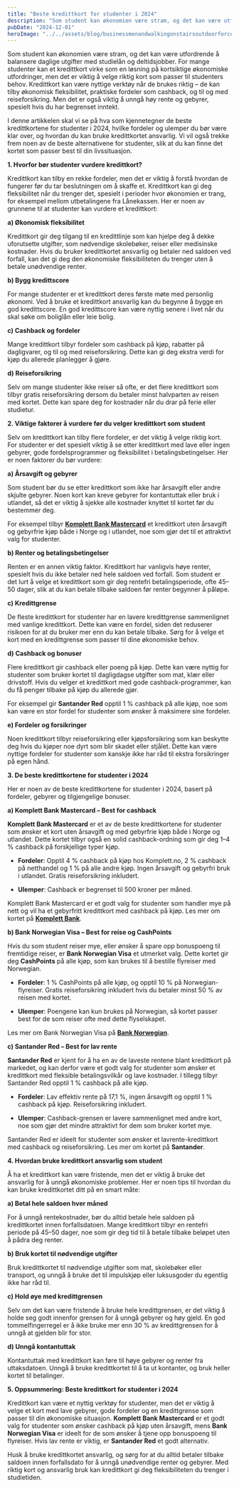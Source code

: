 ```yaml
---
title: "Beste kredittkort for studenter i 2024"
description: "Som student kan økonomien være stram, og det kan være utfordrende å balansere daglige utgifter med studielån og deltidsjobber. For mange studenter kan et kredittkort virke som en løsning på kortsiktige økonomiske utfordringer, men det er viktig å velge riktig kort som passer til studenters behov. Kredittkort kan være nyttige verktøy når de brukes riktig &#8230; Read more"
pubDate: "2024-12-01"
heroImage: "../../assets/blog/businessmenandwalkingonstairsoutdoorforcommuteto.jpg"
---
```


Som student kan økonomien være stram, og det kan være utfordrende å balansere daglige utgifter med studielån og deltidsjobber. For mange studenter kan et kredittkort virke som en løsning på kortsiktige økonomiske utfordringer, men det er viktig å velge riktig kort som passer til studenters behov. Kredittkort kan være nyttige verktøy når de brukes riktig – de kan tilby økonomisk fleksibilitet, praktiske fordeler som cashback, og til og med reiseforsikring. Men det er også viktig å unngå høy rente og gebyrer, spesielt hvis du har begrenset inntekt.

I denne artikkelen skal vi se på hva som kjennetegner de beste kredittkortene for studenter i 2024, hvilke fordeler og ulemper du bør være klar over, og hvordan du kan bruke kredittkortet ansvarlig. Vi vil også trekke frem noen av de beste alternativene for studenter, slik at du kan finne det kortet som passer best til din livssituasjon.

**1. Hvorfor bør studenter vurdere kredittkort?**

Kredittkort kan tilby en rekke fordeler, men det er viktig å forstå hvordan de fungerer før du tar beslutningen om å skaffe et. Kredittkort kan gi deg fleksibilitet når du trenger det, spesielt i perioder hvor økonomien er trang, for eksempel mellom utbetalingene fra Lånekassen. Her er noen av grunnene til at studenter kan vurdere et kredittkort:

**a) Økonomisk fleksibilitet**

Kredittkort gir deg tilgang til en kredittlinje som kan hjelpe deg å dekke uforutsette utgifter, som nødvendige skolebøker, reiser eller medisinske kostnader. Hvis du bruker kredittkortet ansvarlig og betaler ned saldoen ved forfall, kan det gi deg den økonomiske fleksibiliteten du trenger uten å betale unødvendige renter.

**b) Bygg kredittscore**

For mange studenter er et kredittkort deres første møte med personlig økonomi. Ved å bruke et kredittkort ansvarlig kan du begynne å bygge en god kredittscore. En god kredittscore kan være nyttig senere i livet når du skal søke om boliglån eller leie bolig.

**c) Cashback og fordeler**

Mange kredittkort tilbyr fordeler som cashback på kjøp, rabatter på dagligvarer, og til og med reiseforsikring. Dette kan gi deg ekstra verdi for kjøp du allerede planlegger å gjøre.

**d) Reiseforsikring**

Selv om mange studenter ikke reiser så ofte, er det flere kredittkort som tilbyr gratis reiseforsikring dersom du betaler minst halvparten av reisen med kortet. Dette kan spare deg for kostnader når du drar på ferie eller studietur.

**2. Viktige faktorer å vurdere før du velger kredittkort som student**

Selv om kredittkort kan tilby flere fordeler, er det viktig å velge riktig kort. For studenter er det spesielt viktig å se etter kredittkort med lave eller ingen gebyrer, gode fordelsprogrammer og fleksibilitet i betalingsbetingelser. Her er noen faktorer du bør vurdere:

**a) Årsavgift og gebyrer**

Som student bør du se etter kredittkort som ikke har årsavgift eller andre skjulte gebyrer. Noen kort kan kreve gebyrer for kontantuttak eller bruk i utlandet, så det er viktig å sjekke alle kostnader knyttet til kortet før du bestemmer deg.

For eksempel tilbyr **[Komplett Bank Mastercard](https://www.komplettbank.no)** et kredittkort uten årsavgift og gebyrfrie kjøp både i Norge og i utlandet, noe som gjør det til et attraktivt valg for studenter.

**b) Renter og betalingsbetingelser**

Renten er en annen viktig faktor. Kredittkort har vanligvis høye renter, spesielt hvis du ikke betaler ned hele saldoen ved forfall. Som student er det lurt å velge et kredittkort som gir deg rentefri betalingsperiode, ofte 45–50 dager, slik at du kan betale tilbake saldoen før renter begynner å påløpe.

**c) Kredittgrense**

De fleste kredittkort for studenter har en lavere kredittgrense sammenlignet med vanlige kredittkort. Dette kan være en fordel, siden det reduserer risikoen for at du bruker mer enn du kan betale tilbake. Sørg for å velge et kort med en kredittgrense som passer til dine økonomiske behov.

**d) Cashback og bonuser**

Flere kredittkort gir cashback eller poeng på kjøp. Dette kan være nyttig for studenter som bruker kortet til dagligdagse utgifter som mat, klær eller drivstoff. Hvis du velger et kredittkort med gode cashback-programmer, kan du få penger tilbake på kjøp du allerede gjør.

For eksempel gir **Santander Red** opptil 1 % cashback på alle kjøp, noe som kan være en stor fordel for studenter som ønsker å maksimere sine fordeler.

**e) Fordeler og forsikringer**

Noen kredittkort tilbyr reiseforsikring eller kjøpsforsikring som kan beskytte deg hvis du kjøper noe dyrt som blir skadet eller stjålet. Dette kan være nyttige fordeler for studenter som kanskje ikke har råd til ekstra forsikringer på egen hånd.

**3. De beste kredittkortene for studenter i 2024**

Her er noen av de beste kredittkortene for studenter i 2024, basert på fordeler, gebyrer og tilgjengelige bonuser.

**a) Komplett Bank Mastercard – Best for cashback**

**Komplett Bank Mastercard** er et av de beste kredittkortene for studenter som ønsker et kort uten årsavgift og med gebyrfrie kjøp både i Norge og utlandet. Dette kortet tilbyr også en solid cashback-ordning som gir deg 1–4 % cashback på forskjellige typer kjøp.

- **Fordeler**: Opptil 4 % cashback på kjøp hos Komplett.no, 2 % cashback på netthandel og 1 % på alle andre kjøp. Ingen årsavgift og gebyrfri bruk i utlandet. Gratis reiseforsikring inkludert.

- **Ulemper**: Cashback er begrenset til 500 kroner per måned.

Komplett Bank Mastercard er et godt valg for studenter som handler mye på nett og vil ha et gebyrfritt kredittkort med cashback på kjøp. Les mer om kortet på **[Komplett Bank](https://www.komplettbank.no)**.

**b) Bank Norwegian Visa – Best for reise og CashPoints**

Hvis du som student reiser mye, eller ønsker å spare opp bonuspoeng til fremtidige reiser, er **Bank Norwegian Visa** et utmerket valg. Dette kortet gir deg **CashPoints** på alle kjøp, som kan brukes til å bestille flyreiser med Norwegian.

- **Fordeler**: 1 % CashPoints på alle kjøp, og opptil 10 % på Norwegian-flyreiser. Gratis reiseforsikring inkludert hvis du betaler minst 50 % av reisen med kortet.

- **Ulemper**: Poengene kan kun brukes på Norwegian, så kortet passer best for de som reiser ofte med dette flyselskapet.

Les mer om Bank Norwegian Visa på **[Bank Norwegian](https://www.banknorwegian.no)**.

**c) Santander Red – Best for lav rente**

**Santander Red** er kjent for å ha en av de laveste rentene blant kredittkort på markedet, og kan derfor være et godt valg for studenter som ønsker et kredittkort med fleksible betalingsvilkår og lave kostnader. I tillegg tilbyr Santander Red opptil 1 % cashback på alle kjøp.

- **Fordeler**: Lav effektiv rente på 17,1 %, ingen årsavgift og opptil 1 % cashback på kjøp. Reiseforsikring inkludert.

- **Ulemper**: Cashback-grensen er lavere sammenlignet med andre kort, noe som gjør det mindre attraktivt for dem som bruker kortet mye.

Santander Red er ideelt for studenter som ønsker et lavrente-kredittkort med cashback og reiseforsikring. Les mer om kortet på **Santander**.

**4. Hvordan bruke kredittkort ansvarlig som student**

Å ha et kredittkort kan være fristende, men det er viktig å bruke det ansvarlig for å unngå økonomiske problemer. Her er noen tips til hvordan du kan bruke kredittkortet ditt på en smart måte:

**a) Betal hele saldoen hver måned**

For å unngå rentekostnader, bør du alltid betale hele saldoen på kredittkortet innen forfallsdatoen. Mange kredittkort tilbyr en rentefri periode på 45–50 dager, noe som gir deg tid til å betale tilbake beløpet uten å pådra deg renter.

**b) Bruk kortet til nødvendige utgifter**

Bruk kredittkortet til nødvendige utgifter som mat, skolebøker eller transport, og unngå å bruke det til impulskjøp eller luksusgoder du egentlig ikke har råd til.

**c) Hold øye med kredittgrensen**

Selv om det kan være fristende å bruke hele kredittgrensen, er det viktig å holde seg godt innenfor grensen for å unngå gebyrer og høy gjeld. En god tommelfingerregel er å ikke bruke mer enn 30 % av kredittgrensen for å unngå at gjelden blir for stor.

**d) Unngå kontantuttak**

Kontantuttak med kredittkort kan føre til høye gebyrer og renter fra uttaksdatoen. Unngå å bruke kredittkortet til å ta ut kontanter, og bruk heller kortet til betalinger.

**5. Oppsummering: Beste kredittkort for studenter i 2024**

Kredittkort kan være et nyttig verktøy for studenter, men det er viktig å velge et kort med lave gebyrer, gode fordeler og en kredittgrense som passer til din økonomiske situasjon. **Komplett Bank Mastercard** er et godt valg for studenter som ønsker cashback på kjøp uten årsavgift, mens **Bank Norwegian Visa** er ideelt for de som ønsker å tjene opp bonuspoeng til flyreiser. Hvis lav rente er viktig, er **Santander Red** et godt alternativ.

Husk å bruke kredittkortet ansvarlig, og sørg for at du alltid betaler tilbake saldoen innen forfallsdato for å unngå unødvendige renter og gebyrer. Med riktig kort og ansvarlig bruk kan kredittkort gi deg fleksibiliteten du trenger i studietiden.